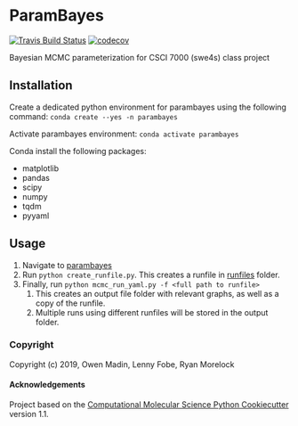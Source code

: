 ParamBayes
==============================
[//]: # (Badges)
[![Travis Build Status](https://travis-ci.org/REPLACE_WITH_OWNER_ACCOUNT/ParamBayes.svg?branch=master)](https://travis-ci.org/REPLACE_WITH_OWNER_ACCOUNT/ParamBayes)
[![codecov](https://codecov.io/gh/REPLACE_WITH_OWNER_ACCOUNT/ParamBayes/branch/master/graph/badge.svg)](https://codecov.io/gh/REPLACE_WITH_OWNER_ACCOUNT/ParamBayes/branch/master)

Bayesian MCMC parameterization for CSCI 7000 (swe4s) class project

## Installation

Create a dedicated python environment for parambayes using the following command: `conda create --yes -n parambayes`

Activate parambayes environment: `conda activate parambayes`

Conda install the following packages:

* matplotlib
* pandas
* scipy
* numpy 
* tqdm
* pyyaml

## Usage

1. Navigate to [parambayes](final-project-swe4s_mc_params_optimization/parambayes/)
2. Run `python create_runfile.py`. This creates a runfile in [runfiles](final-project-swe4s_mc_params_optimization/parambayes/runfiles/) folder. 
3. Finally, run `python mcmc_run_yaml.py -f <full path to runfile>`
    1. This creates an output file folder with relevant graphs, as well as a copy of the runfile. 
    2. Multiple runs using different runfiles will be stored in the output folder. 

### Copyright

Copyright (c) 2019, Owen Madin, Lenny Fobe, Ryan Morelock


#### Acknowledgements
 
Project based on the 
[Computational Molecular Science Python Cookiecutter](https://github.com/molssi/cookiecutter-cms) version 1.1.
